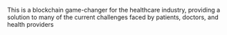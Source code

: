 This is a blockchain game-changer for the healthcare industry, providing a solution to many of the current challenges faced by patients, doctors, and health providers
